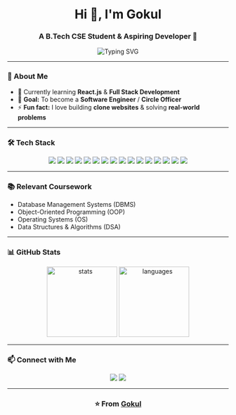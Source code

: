 <h1 align="center">Hi 👋, I'm Gokul</h1>
<h3 align="center">A B.Tech CSE Student & Aspiring Developer 🚀</h3>

<p align="center">
  <img src="https://readme-typing-svg.herokuapp.com?size=24&color=36BCF7&center=true&vCenter=true&width=500&lines=I+am+a+Student;I+am+a+Coder;I+am+a+Developer;Aspiring+Circle+Officer+%F0%9F%9A%80" alt="Typing SVG" />
</p>

---

### 🌱 About Me  
- 🔭 Currently learning **React.js** & **Full Stack Development**  
- 🎯 **Goal:** To become a **Software Engineer** / **Circle Officer**  
- ⚡ **Fun fact:** I love building **clone websites** & solving **real-world problems**  

---

### 🛠 Tech Stack  
<p align="center">
  <img src="https://img.shields.io/badge/C-00599C?style=for-the-badge&logo=c&logoColor=white"/>
  <img src="https://img.shields.io/badge/C++-00599C?style=for-the-badge&logo=c%2B%2B&logoColor=white"/>
  <img src="https://img.shields.io/badge/Java-ED8B00?style=for-the-badge&logo=openjdk&logoColor=white"/>
  <img src="https://img.shields.io/badge/JavaScript-F7DF1E?style=for-the-badge&logo=javascript&logoColor=black"/>
  <img src="https://img.shields.io/badge/HTML5-E34F26?style=for-the-badge&logo=html5&logoColor=white"/>
  <img src="https://img.shields.io/badge/CSS3-1572B6?style=for-the-badge&logo=css3&logoColor=white"/>
  <img src="https://img.shields.io/badge/TailwindCSS-38B2AC?style=for-the-badge&logo=tailwind-css&logoColor=white"/>
  <img src="https://img.shields.io/badge/React-20232A?style=for-the-badge&logo=react&logoColor=61DAFB"/>
  <img src="https://img.shields.io/badge/Node.js-339933?style=for-the-badge&logo=nodedotjs&logoColor=white"/>
  <img src="https://img.shields.io/badge/MongoDB-4EA94B?style=for-the-badge&logo=mongodb&logoColor=white"/>
  <img src="https://img.shields.io/badge/Bootstrap-563D7C?style=for-the-badge&logo=bootstrap&logoColor=white"/>
  <img src="https://img.shields.io/badge/Git-F05032?style=for-the-badge&logo=git&logoColor=white"/>
  <img src="https://img.shields.io/badge/GitHub-181717?style=for-the-badge&logo=github&logoColor=white"/>
  <img src="https://img.shields.io/badge/VS Code-0078D4?style=for-the-badge&logo=visual-studio-code&logoColor=white"/>
  <img src="https://img.shields.io/badge/Figma-F24E1E?style=for-the-badge&logo=figma&logoColor=white"/>
  <img src="https://img.shields.io/badge/Adobe Photoshop-31A8FF?style=for-the-badge&logo=adobe-photoshop&logoColor=white"/>
</p>

---

### 📚 Relevant Coursework  
- Database Management Systems (DBMS)  
- Object-Oriented Programming (OOP)  
- Operating Systems (OS)  
- Data Structures & Algorithms (DSA)  

---

### 📊 GitHub Stats  
<p align="center">
  <img src="https://github-readme-stats.vercel.app/api?username=YOUR-USERNAME&show_icons=true&theme=radical" alt="stats" height="160"/>
  <img src="https://github-readme-stats.vercel.app/api/top-langs/?username=YOUR-USERNAME&layout=compact&theme=radical" alt="languages" height="160"/>
</p>

---

### 📫 Connect with Me  
<p align="center">
  <a href="https://www.linkedin.com/in/gokulgari/"><img src="https://img.shields.io/badge/LinkedIn-0A66C2?style=for-the-badge&logo=linkedin&logoColor=white"/></a>
  <a href="mailto:gokulgari120@email.com"><img src="https://img.shields.io/badge/Email-D14836?style=for-the-badge&logo=gmail&logoColor=white"/></a>
</p>

---

<h3 align="center">⭐️ From <a href="https://github.com/YOUR-USERNAME">Gokul</a></h3>
